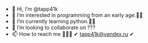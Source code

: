 - 👋 Hi, I’m @tapp41k
- 👀 I’m interested in programming from an early age.🐱‍👤
- 🌱 I’m currently learning python.🐱‍💻
- 💞️ I’m looking to collaborate on ???
- 📫 How to reach me 🔎🔎🔎 ✔ tapp41k@yandex.ru ✔

<!---
tapp41k/tapp41k is a ✨ special ✨ repository because its `README.md` (this file) appears on your GitHub profile.
You can click the Preview link to take a look at your changes.
--->
